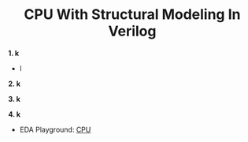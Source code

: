 
<div align="center">

<h1>CPU With Structural Modeling In Verilog</h1>
</div>


**1. k** 

- l




**2. k** 

**3. k** 

**4. k** 

- EDA Playground: [CPU](https://edaplayground.com/x/8r2a)


